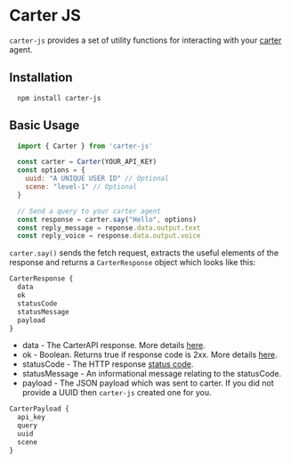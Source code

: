 # Carter JS

`carter-js` provides a set of utility functions for interacting with your [carter](https://carterapi.gitbook.io/carter-docs/) agent.

## Installation

```shellscript
  npm install carter-js
```

## Basic Usage

```js
  import { Carter } from 'carter-js'

  const carter = Carter(YOUR_API_KEY)
  const options = {
    uuid: "A UNIQUE USER ID" // Optional
    scene: "level-1" // Optional
  }

  // Send a query to your carter agent
  const response = carter.say("Hello", options)
  const reply_message = reponse.data.output.text
  const reply_voice = response.data.output.voice
```

`carter.say()` sends the fetch request, extracts the useful elements of the response and returns a `CarterResponse` object which looks like this:

```js
CarterResponse {
  data
  ok
  statusCode
  statusMessage
  payload
}
```

- data - The CarterAPI response. More details [here](https://carterapi.gitbook.io/carter-docs/api/api-response).
- ok - Boolean. Returns true if response code is 2xx. More details [here](https://developer.mozilla.org/en-US/docs/Web/API/Response/ok).
- statusCode - The HTTP response [status code](https://developer.mozilla.org/en-US/docs/Web/HTTP/Status).
- statusMessage - An informational message relating to the statusCode.
- payload - The JSON payload which was sent to carter. If you did not provide a UUID then `carter-js` created one for you.

```js
CarterPayload {
  api_key
  query
  uuid
  scene
}
```
